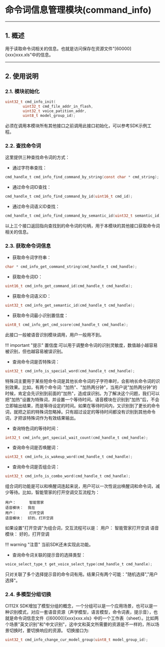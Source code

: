 # 命令词信息管理模块(command_info)

***

## 1. 概述

用于读取命令词相关的信息。也就是访问保存在资源文件"[60000]{xxx}xxx.xls"中的信息。

***

## 2. 使用说明

### 2.1. 模块初始化

```c
uint32_t cmd_info_init(
        uint32_t cmd_file_addr_in_flash, 
        uint32_t voice_patition_addr, 
        uint8_t model_group_id);
```

必须在调用本模块所有其他接口之前调用此接口初始化，可以参考SDK示例工程。

### 2.2. 查找命令词

这里提供三种查找命令词的方式：

* 通过字符串查找：

```c
cmd_handle_t cmd_info_find_command_by_string(const char * cmd_string);
```

* 通过命令词ID查找：

```c
cmd_handle_t cmd_info_find_command_by_id(uint16_t cmd_id);
```

* 通过命令词语义ID查找：

```c
cmd_handle_t cmd_info_find_command_by_semantic_id(uint32_t semantic_id);
```

以上三个接口返回指向查找到的命令词的句柄，用于本模块的其他接口获取命令词相关的信息。

### 2.3. 获取命令词信息

* 获取命令词字符串：

```c
char * cmd_info_get_command_string(cmd_handle_t cmd_handle);
```

* 获取命令词ID：

```c
uint16_t cmd_info_get_command_id(cmd_handle_t cmd_handle);
```

* 获取命令词语义ID：

```c
uint32_t cmd_info_get_semantic_id(cmd_handle_t cmd_handle);
```

* 获取命令词最小识别置信度：

```c
uint8_t cmd_info_get_cmd_score(cmd_handle_t cmd_handle);
```

此接口一般被语音识别模块调用，用户一般用不到。

!!! important "提示"
    置信度:可以用于调整命令词的识别灵敏度，数值越小越容易被识别，但也越容易被误识别。

* 查询命令词是否特殊词：

```c
uint32_t cmd_info_is_special_word(cmd_handle_t cmd_handle);
```

特殊词主要用于某些短命令词是其他长命令词的子字符串时，会影响长命令词的识别效果。比如，有两个命令词: "加热"、"加热两分钟"，当用户说"加热两分钟"的时候，肯定会先识别到前面的"加热"，造成误识别。为了解决这个问题，我们可以把"加热"设置为特殊词，并设置一个等待时间。语音模块在识别到"加热"后，不会立即输出结果，而是等待设定的时间。如果在等待时间内，又识别到了更长的命令词，就把之前的特殊词忽略掉。只有超过设定的等待时间都没有识别到其他命令词，才把该特殊词作为有效结果输出。

* 查询特色词的等待时间：

```c
int32_t cmd_info_get_special_wait_count(cmd_handle_t cmd_handle);
```

* 查询命令词是否唤醒词：

```c
uint32_t cmd_info_is_wakeup_word(cmd_handle_t cmd_handle);
```

* 查询命令词是否组合词：

```c
uint32_t cmd_info_is_combo_word(cmd_handle_t cmd_handle);
```

组合词的功能是可以和唤醒词连起来说，用户可以一次性说出唤醒词和命令词，减少等待。比如，智能管家的打开空调交互流程为：

```
用户：      智能管家
语音模块：  我在
用户：      打开空调
语音模块：  好的，打开空调
```

如果设置"打开空调"为组合词，交互流程可以是：
用户：      智能管家打开空调
语音模块：  好的，打开空调

!!! warning "注意"
    当前SDK还未实现此功能。

* 查询命令词关联的提示音的选择类型：

```c
voice_select_type_t get_voice_select_type(cmd_handle_t cmd_handle);
```

只对关联了多个选择提示音的命令词有用。结果只有两个可能："随机选择","用户选择"。

### 2.4. 多模型分组切换

CI112X SDK增加了模型分组的概念，一个分组可以是一个应用场景，也可以是一种识别模式，对应一套语音资源（声学模型，语言模型，命令词表，提示音），也就是命令词信息文件《[60000]{xxx}xxx.xls》中的一个工作表（sheet）。比如两个场景"英文识别"和"中文识别"，这中文和英文所需要的资源是不一样的，所以场景切换时，要切换响应的资源。
切换接口为:

```c
uint32_t cmd_info_change_cur_model_group(uint8_t model_group_id);
```

